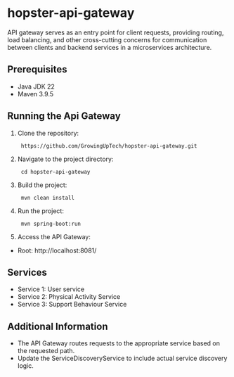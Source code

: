 # hopster-api-gateway
API gateway serves as an entry point for client requests, providing routing, load balancing, and other cross-cutting concerns for communication between clients and backend services in a microservices architecture.
## Prerequisites
 - Java JDK 22 
 - Maven 3.9.5
## Running the Api Gateway
1. Clone the repository:

        https://github.com/GrowingUpTech/hopster-api-gateway.git

2. Navigate to the project directory:

        cd hopster-api-gateway

3. Build the project:

        mvn clean install

4. Run the project:

        mvn spring-boot:run

5. Access the API Gateway:
- Root: http://localhost:8081/

## Services
- Service 1: User service
- Service 2: Physical Activity Service
- Service 3: Support Behaviour Service

## Additional Information
- The API Gateway routes requests to the appropriate service based on the requested path.
- Update the ServiceDiscoveryService to include actual service discovery logic.
